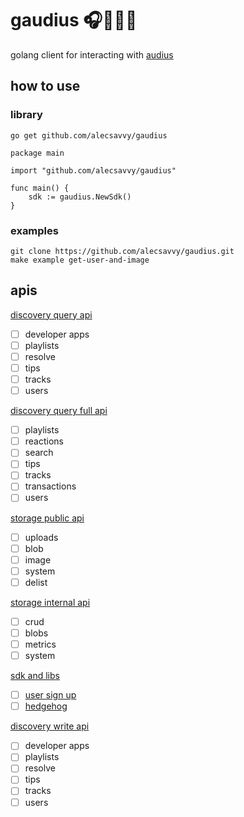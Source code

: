 # gaudius 🎧🎵🎸🎤

golang client for interacting with [audius](https://github.com/AudiusProject/audius-protocol)

## how to use

### library

```
go get github.com/alecsavvy/gaudius
```

```
package main

import "github.com/alecsavvy/gaudius"

func main() {
	sdk := gaudius.NewSdk()
}
```

### examples

```
git clone https://github.com/alecsavvy/gaudius.git
make example get-user-and-image
```

## apis

[discovery query api](https://discoveryprovider3.audius.co/v1/swagger.json)

- [ ] developer apps
- [ ] playlists
- [ ] resolve
- [ ] tips
- [ ] tracks
- [ ] users

[discovery query full api](https://discoveryprovider3.audius.co/v1/full/swagger.json)

- [ ] playlists
- [ ] reactions
- [ ] search
- [ ] tips
- [ ] tracks
- [ ] transactions
- [ ] users

[storage public api](https://github.com/AudiusProject/audius-protocol/blob/main/mediorum/server/server.go#L280-L315)

- [ ] uploads
- [ ] blob
- [ ] image
- [ ] system
- [ ] delist

[storage internal api](https://github.com/AudiusProject/audius-protocol/blob/main/mediorum/server/server.go#L334-L356)

- [ ] crud
- [ ] blobs
- [ ] metrics
- [ ] system

[sdk and libs](https://docs.audius.org/developers/sdk/)

- [ ] [user sign up](https://github.com/AudiusProject/audius-protocol/blob/38ac1b7d5d0f87a47b4bf8839f50a9f61ce9845b/packages/libs/src/api/Account.ts#L119)
- [ ] [hedgehog](https://docs.audius.org/developers/hedgehog)

[discovery write api](https://docs.audius.org/developers/sdk/)

- [ ] developer apps
- [ ] playlists
- [ ] resolve
- [ ] tips
- [ ] tracks
- [ ] users

